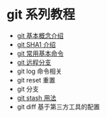 # git 系列教程

- [git 基本概念介绍](./docs/git基本概念介绍.md)
- [git SHA1 介绍](./docs/git%20SHA1介绍.md)
- [git 常用基本命令](./docs/git常用基本命令.md)
- [git 远程分支](./docs/git远程分支.md)
- git log 命令相关
- git reset 重置
- git 分支
- [git stash 用法](./docs/git%20stash用法.md)
- git diff 基于第三方工具的配置
